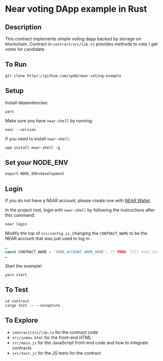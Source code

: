 Near voting DApp example in Rust
=================================

## Description

This contract implements simple voting dapp backed by storage on blockchain.
Contract in `contract/src/lib.rs` provides methods to vote / get votes for candidate

## To Run

```
git clone https://github.com/spdd/near-voting-example
```


## Setup 
Install dependencies:

```
yarn
```

Make sure you have `near-shell` by running:

```
near --version
```

If you need to install `near-shell`:

```
npm install near-shell -g
```

## Set your NODE_ENV

```
export NODE_ENV=development
```

## Login
If you do not have a NEAR account, please create one with [NEAR Wallet](https://wallet.nearprotocol.com).

In the project root, login with `near-shell` by following the instructions after this command:

```
near login
```

Modify the top of `src/config.js`, changing the `CONTRACT_NAME` to be the NEAR account that was just used to log in.

```javascript
…
const CONTRACT_NAME = 'YOUR_ACCOUNT_NAME_HERE'; /* TODO: fill this in! */
…
```

Start the example!

```
yarn start
```

## To Test

```
cd contract
cargo test -- --nocapture
```

## To Explore

- `contract/src/lib.rs` for the contract code
- `src/index.html` for the front-end HTML
- `src/main.js` for the JavaScript front-end code and how to integrate contracts
- `src/test.js` for the JS tests for the contract
